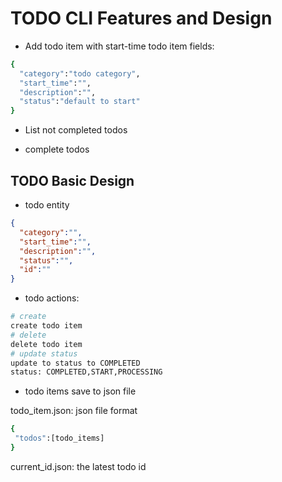 # TODO CLI Features and Design

- Add todo item with start-time
todo item fields:

```sh
{
  "category":"todo category",
  "start_time":"",
  "description":"",
  "status":"default to start"
}

```

- List not completed todos

- complete todos

## TODO Basic Design

- todo entity

```json
{
  "category":"",
  "start_time":"",
  "description":"",
  "status":"",
  "id":""
}
```

- todo actions:

```sh
# create 
create todo item 
# delete
delete todo item
# update status
update to status to COMPLETED
status: COMPLETED,START,PROCESSING
```

- todo items save to json file

todo_item.json: json file format

```bash
{
 "todos":[todo_items]
}
```

current_id.json: the latest todo id 
